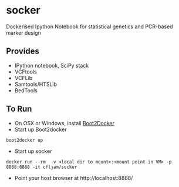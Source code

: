 socker
======

Dockerised Ipython Notebook for statistical genetics and PCR-based marker design

Provides
--------

- IPython notebook, SciPy stack
- VCFtools
- VCFLib
- Samtools/HTSLib
- BedTools

To Run
------

- On OSX or Windows, install [Boot2Docker](https://github.com/boot2docker/boot2docker)
- Start up Boot2docker

```
boot2docker up
```

- Start up socker

```
docker run --rm  -v <local dir to mount>:<mount point in VM> -p 8888:8888 -it cfljam/socker
```

- Point your host browser at http://localhost:8888/
